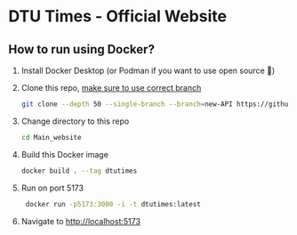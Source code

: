 # DTU Times - Official Website

## How to run using Docker?

1. Install Docker Desktop (or Podman if you want to use open source 💫)
1. Clone this repo, [make sure to use correct branch](https://www.freecodecamp.org/news/git-clone-branch-how-to-clone-a-specific-branch/)

    ```bash
    git clone --depth 50 --single-branch --branch=new-API https://github.com/dtutimes/Main_website.git
    ```

1. Change directory to this repo

   ```bash
   cd Main_website
   ```

1. Build this Docker image

   ```bash
   docker build . --tag dtutimes
   ```

1. Run on port 5173

   ```bash
    docker run -p5173:3000 -i -t dtutimes:latest
    ```

1. Navigate to [http://localhost:5173](http://localhost:5173)
